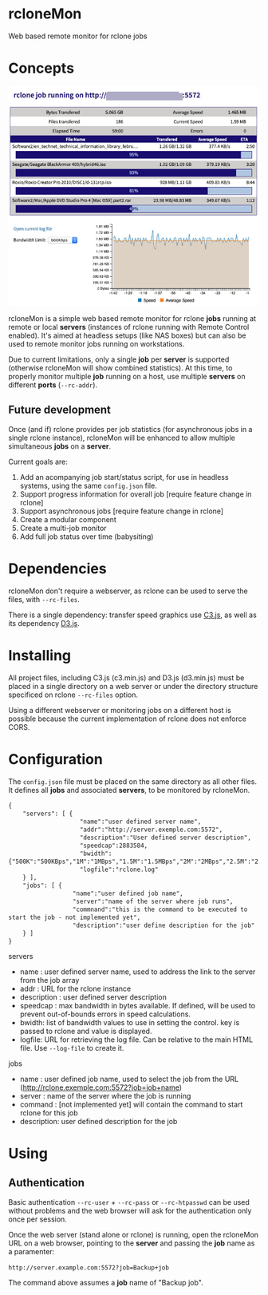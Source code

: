 # rcloneMon
Web based remote monitor for rclone jobs

# Concepts

![rcloneMon sample screenshot](https://raw.githubusercontent.com/ahvlima/rcloneMon/master/rclone_screen.jpg)

rcloneMon is a simple web based remote monitor for rclone **jobs** running at remote or local **servers** (instances of rclone running with Remote Control enabled).
It's aimed at headless setups (like NAS boxes) but can also be used to remote monitor jobs running on workstations. 

Due to current limitations, only a single **job** per **server** is supported (otherwise rcloneMon will show combined statistics). 
At this time, to properly monitor multiple **job** running on a host, use multiple **servers** on different **ports** (`--rc-addr`).

## Future development

Once (and if) rclone provides per job statistics (for asynchronous jobs in a single rclone instance),
rcloneMon will be enhanced to allow multiple simultaneous **jobs** on a **server**.

Current goals are:

1. Add an acompanying job start/status script, for use in headless systems, using the same `config.json` file.
2. Support progress information for overall job [require feature change in rclone]
3. Support asynchronous jobs [require feature change in rclone]
4. Create a modular component
5. Create a multi-job monitor
6. Add full job status over time (babysiting)

# Dependencies

rcloneMon don't require a webserver, as rclone can be used to serve the files, with `--rc-files`. 

There is a single dependency: transfer speed graphics use [C3.js](https://c3js.org/), as well as its dependency [D3.js](https://d3js.org/).

# Installing

All project files, including C3.js (c3.min.js) and D3.js (d3.min.js) must be placed in a single directory on a web server or under the directory structure 
specificed on rclone `--rc-files` option. 

Using a different webserver or monitoring jobs on a different host is possible because the current implementation of rclone does not enforce CORS.


# Configuration

The `config.json` file must be placed on the same directory as all other files. It defines all **jobs** and associated **servers**, to be monitored by rcloneMon.

```
{
    "servers": [ {
                    "name":"user defined server name",                
                    "addr":"http://server.exemple.com:5572",
                    "description":"User defined server description",
                    "speedcap":2883584,
                    "bwidth":{"500K":"500KBps","1M":"1MBps","1.5M":"1.5MBps","2M":"2MBps","2.5M":"2.5MBps","3M":"3MBps","off":"Unlimited"},
                    "logfile":"rclone.log"
    } ],
    "jobs": [ {
                  "name":"user defined job name",
                  "server":"name of the server where job runs",
                  "commnand":"this is the command to be executed to start the job - not implemented yet",
                  "description":"user define description for the job"
    } ]
}
````
servers
* name : user defined server name, used to address the link to the server from the job array
* addr : URL for the rclone instance
* description : user defined server description
* speedcap : max bandwidth in bytes available. If defined, will be used to prevent out-of-bounds errors in speed calculations.
* bwidth: list of bandwidth values to use in setting the control. key is passed to rclone and value is displayed.
* logfile: URL for retrieving the log file. Can be relative to the main HTML file. Use `--log-file` to create it.

jobs
* name : user defined job name, used to select the job from the URL (http://rclone.exemple.com:5572?job=job+name) 
* server : name of the server where the job is running
* command : [not implemented yet] will contain the command to start rclone for this job
* description: user defined description for the job


# Using

## Authentication

Basic authentication `--rc-user` + `--rc-pass` or `--rc-htpasswd` can be used without problems and the web browser will ask for the authentication only once per session.

Once the web server (stand alone or rclone) is running, open the rcloneMon URL on a web browser, pointing to the **server** and passing the **job** name as a paramenter:

`http://server.example.com:5572?job=Backup+job`

The command above assumes a **job** name of "Backup job".




